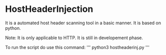 # HostHeaderInjection
It is a automated host header scanning tool in a basic manner. It is based on python.

Note: It is only applicable to HTTP. It is still in developement phase.

To run the script do use this command:
'''
python3 hostheaderinj.py
'''
